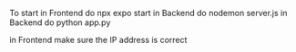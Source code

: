 To start
in Frontend do npx expo start
in Backend do nodemon server.js
in Backend do python app.py

in Frontend make sure the IP address is correct